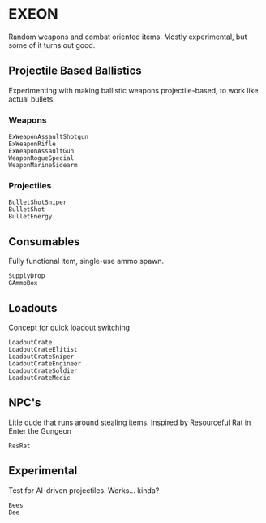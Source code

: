 # EXEON
Random weapons and combat oriented items. Mostly experimental, but some of it turns out good.

## Projectile Based Ballistics
Experimenting with making ballistic weapons projectile-based, to work like actual bullets.
### Weapons
```
ExWeaponAssaultShotgun
ExWeaponRifle
ExWeaponAssaultGun
WeaponRogueSpecial
WeaponMarineSidearm
```
### Projectiles
```
BulletShotSniper
BulletShot
BulletEnergy
```
## Consumables
Fully functional item, single-use ammo spawn.
```
SupplyDrop
GAmmoBox
```

## Loadouts
Concept for quick loadout switching
```
LoadoutCrate
LoadoutCrateElitist
LoadoutCrateSniper
LoadoutCrateEngineer
LoadoutCrateSoldier
LoadoutCrateMedic
```

## NPC's
Litle dude that runs around stealing items.
Inspired by Resourceful Rat in Enter the Gungeon
```
ResRat
```

## Experimental
Test for AI-driven projectiles.
Works... kinda?
```
Bees
Bee
```
